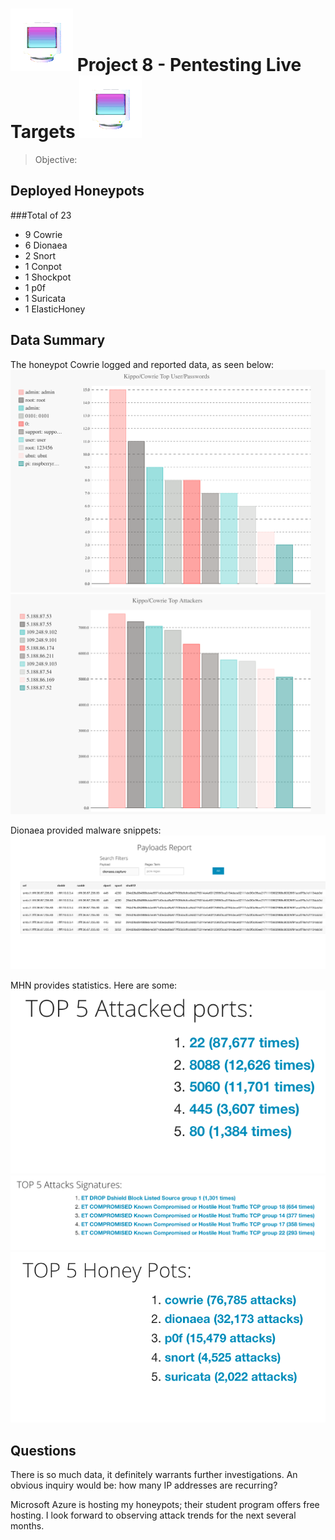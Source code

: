 # ![](computersmall.gif) Project 8 - Pentesting Live Targets ![](computersmall.gif)

> Objective: 

## Deployed Honeypots
###Total of 23
- 9 Cowrie
- 6 Dionaea
- 2 Snort
- 1 Conpot
- 1 Shockpot
- 1 p0f
- 1 Suricata
- 1 ElasticHoney

## Data Summary
The honeypot Cowrie logged and reported data, as seen below: 
![](CowrieUserPass.png)
![](CowrieAttackers.png)

Dionaea provided malware snippets:
![](snippets.png)

MHN provides statistics. 
Here are some:
![](attackedports.png)
![](attacksig.png)
![](toppots.png)

## Questions

There is so much data, it definitely warrants further investigations. An obvious inquiry would be: how many IP addresses are recurring?

Microsoft Azure is hosting my honeypots; their student program offers free hosting. I look forward to observing attack trends for the next several months.

